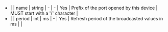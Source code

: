 * |         |  name          | string  | -              |   -           | Yes        | Prefix of the port opened by this device                          | MUST start with a '/' character |
 * |         |  period        | int     | ms             |   -           | Yes       | Refresh period of the broadcasted values in ms                    |  |
